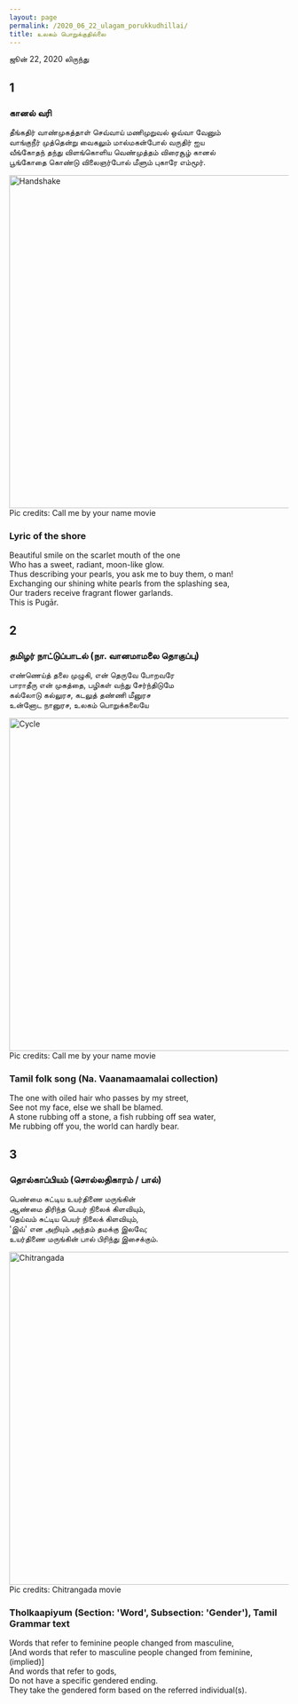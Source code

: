 ```yaml
---
layout: page
permalink: /2020_06_22_ulagam_porukkudhillai/
title: உலகம் பொறுக்குதில்லை
---
```

ஜூன் 22, 2020 லிருந்து<br>

## 1
### கானல் வரி<br>
தீங்கதிர் வாண்முகத்தாள் செவ்வாய் மணிமுறுவல் ஒவ்வா வேனும்<br>
வாங்குநீர் முத்தென்று வைகலும் மால்மகன்போல் வருதிர் ஐய<br>
வீங்கோதந் தந்து விளங்கொளிய வெண்முத்தம் விரைசூழ் கானல்<br>
பூங்கோதை கொண்டு விலைஞர்போல் மீளும் புகாரே எம்மூர்.<br>

<img src="../img/2020_06_22_ulagam_porukkudhillai_call_me_by_your_name_handshake.png" alt="Handshake" style="width:600px;"/><br>
Pic credits: Call me by your name movie

### Lyric of the shore<br>
Beautiful smile on the scarlet mouth of the one<br>
Who has a sweet, radiant, moon-like glow.<br>
Thus describing your pearls, you ask me to buy them, o man!<br>
Exchanging our shining white pearls from the splashing sea,<br>
Our traders receive fragrant flower garlands.<br>
This is Pugār.<br>

## 2
### தமிழர் நாட்டுப்பாடல் (நா. வானமாமலை தொகுப்பு)<br>
எண்ணெய்த் தலை முழுகி, என் தெருவே போறவரே<br>
பாராதீரு என் முகத்தை, பழிகள் வந்து சேர்ந்திடுமே<br>
கல்லோடு கல்லுரச, கடலுத் தண்ணி மீனுரச<br>
உன்னோட நானுரச, உலகம் பொறுக்கலையே<br>


<img src="../img/2020_06_22_ulagam_porukkudhillai_call_me_by_your_name_cycle.png" alt="Cycle" style="width:600px;"/><br>
Pic credits: Call me by your name movie

### Tamil folk song (Na. Vaanamaamalai collection)<br>
The one with oiled hair who passes by my street,<br>
See not my face, else we shall be blamed.<br>
A stone rubbing off a stone, a fish rubbing off sea water,<br>
Me rubbing off you, the world can hardly bear.<br>

## 3
### தொல்காப்பியம் (சொல்லதிகாரம் / பால்)<br>
பெண்மை சுட்டிய உயர்திணை மருங்கின்<br>
ஆண்மை திரிந்த பெயர் நிலைக் கிளவியும்,<br>
தெய்வம் சுட்டிய பெயர் நிலைக் கிளவியும்,<br>
'இவ்' என அறியும் அந்தம் தமக்கு இலவே;<br>
உயர்திணை மருங்கின் பால் பிரிந்து இசைக்கும்.<br>

<img src="../img/2020_06_22_ulagam_porukkudhillai_chitrangada_dance.jpg" alt="Chitrangada" style="width:600px;"/><br>
Pic credits: Chitrangada movie

### Tholkaapiyum (Section: 'Word', Subsection: 'Gender'), Tamil Grammar text<br>
Words that refer to feminine people changed from masculine,<br>
[And words that refer to masculine people changed from feminine, (implied)]<br>
And words that refer to gods,<br>
Do not have a specific gendered ending.<br>
They take the gendered form based on the referred individual(s).<br>
